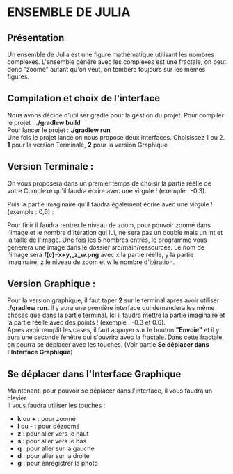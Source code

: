 # ENSEMBLE DE JULIA

## Présentation
Un ensemble de Julia est une figure mathématique utilisant les nombres complexes. L'ensemble généré avec les complexes est une fractale, on peut donc "zoomé" autant qu'on veut, on tombera toujours sur les mêmes figures.


## Compilation et choix de l'interface

Nous avons décidé d'utiliser gradle pour la gestion du projet.
Pour compiler le projet : **./gradlew build**  
Pour lancer le projet : **./gradlew run**  
Une fois le projet lancé on nous propose deux interfaces. Choisissez 1 ou 2.  
**1** pour la version Terminale, **2** pour la version Graphique

## Version Terminale :
On vous proposera dans un premier temps de choisir la partie réélle de votre Complexe qu'il faudra écrire avec une virgule ! (exemple : -0,3).  

Puis la partie imaginaire qu'il faudra également écrire avec une virgule ! (exemple : 0,6) :  

Pour finir il faudra rentrer le niveau de zoom, pour pouvoir zoomé dans l'image et le nombre d'itération qui lui, ne sera pas un double mais un int et la taille de l'image.
Une fois les 5 nombres entrés, le programme vous génerera une image dans le dossier src/main/ressources. Le nom de l'image sera **f(c)=x+y,_z_w.png** avec x la partie réelle, y la partie imaginaire, z le niveau de zoom et w le nombre d'itération.

## Version Graphique :

Pour la version graphique, il faut taper **2** sur le terminal apres avoir utiliser **./gradlew run**. Il y aura une première interface qui demandera les même choses que dans la partie terminal. Ici il faudra mettre la partie imaginaire et la partie réelle avec des points ! (exemple : -0.3 et 0.6).  
Apres avoir remplit les cases, il faut appuyer sur le bouton **"Envoie"** et il y aura une seconde fenêtre qui s'ouvrira avec la fractale. Dans cette fractale, on pourra se déplacer avec les touches. (Voir partie **Se déplacer dans l'Interface Graphique**)


## Se déplacer dans l'Interface Graphique

Maintenant, pour pouvoir se déplacer dans l'interface, il vous faudra un clavier.  
Il vous faudra utiliser les touches :  
* **k** ou **+** : pour zoomé  
* **l** ou **-** : pour dézoomé
* **z** : pour aller vers le haut
* **s** : pour aller vers le bas
* **q** : pour aller sur la gauche
* **d** : pour aller sur la droite
* **g** : pour enregistrer la photo




